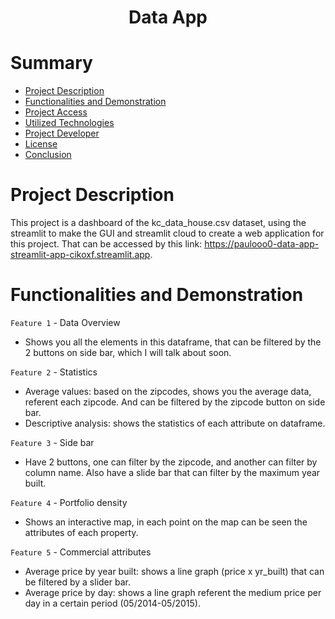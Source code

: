 <h1 align="center">Data App</h1>

# Summary

* [Project Description](#Project-Description)
* [Functionalities and Demonstration](#Functionalities-and-Demonstration)
* [Project Access](#Project-Access)
* [Utilized Technologies ](#Utilized-Technologies)
* [Project Developer](#Project-Developer)
* [License](#License)
* [Conclusion](#Conclusion)

# Project Description

This project is a dashboard of the kc_data_house.csv dataset, using the streamlit to make the GUI and streamlit cloud to create a web application for this project. That can be accessed by this link: https://paulooo0-data-app-streamlit-app-cikoxf.streamlit.app.


# Functionalities and Demonstration

`Feature 1` - Data Overview

* Shows you all the elements in this dataframe, that can be filtered by the 2 buttons on side bar, which I will talk about soon.


`Feature 2` - Statistics

* Average values: based on the zipcodes, shows you the average data, referent each zipcode. And can be filtered by the zipcode button on side bar.
* Descriptive analysis: shows the statistics of each attribute on dataframe.


`Feature 3` - Side bar

* Have 2 buttons, one can filter by the zipcode, and another can filter by column name. Also have a slide bar that can filter by the maximum year built.

`Feature 4` - Portfolio density

* Shows an interactive map, in each point on the map can be seen the attributes of each property.

`Feature 5` - Commercial attributes

* Average price by year built: shows a line graph (price x yr_built) that can be filtered by a slider bar.
* Average price by day: shows a line graph referent the medium price per day in a certain period (05/2014-05/2015).
